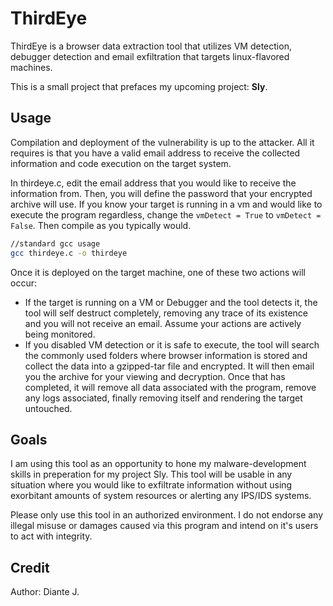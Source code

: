 # ThirdEye
ThirdEye is a browser data extraction tool that utilizes VM detection, debugger detection and email exfiltration that targets linux-flavored machines.

This is a small project that prefaces my upcoming project: **Sly**.

## Usage
Compilation and deployment of the vulnerability is up to the attacker. All it requires is that you have a valid email address to receive the collected information and code execution on the target system.

In thirdeye.c, edit the email address that you would like to receive the information from. Then, you will define the password that your encrypted archive will use. If you know your target is running in a vm and would like to execute the program regardless, change the ```vmDetect = True``` to ```vmDetect = False```. Then compile as you typically would.
  ```bash
//standard gcc usage
  gcc thirdeye.c -o thirdeye
  ```

Once it is deployed on the target machine, one of these two actions will occur:
- If the target is running on a VM or Debugger and the tool detects it, the tool will self destruct completely, removing any trace of its existence and you will not receive an email. Assume your actions are actively being monitored.
- If you disabled VM detection or it is safe to execute, the tool will search the commonly used folders where browser information is stored and collect the data into a gzipped-tar file and encrypted. It will then email you the archive for your viewing and decryption. Once that has completed, it will remove all data associated with the program, remove any logs associated, finally removing itself and rendering the target untouched.
## Goals
I am using this tool as an opportunity to hone my malware-development skills in preperation for my project Sly. This tool will be usable in any situation where you would like to exfiltrate information without using exorbitant amounts of system resources or alerting any IPS/IDS systems.

Please only use this tool in an authorized environment. I do not endorse any illegal misuse or damages caused via this program and intend on it's users to act with integrity.

## Credit
Author: Diante J.
